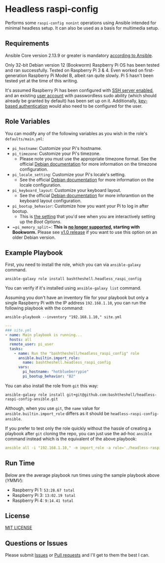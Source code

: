 Headless raspi-config
=========

Performs some `raspi-config nonint` operations using Ansible intended for minimal headless setup. It can also be used as a basis for multimedia setup.

Requirements
------------

Ansible Core version 2.13.9 or greater is mandatory [according to Ansible](https://github.com/ansible/ansible-hub-ui/blob/a71e7de445c05f4f193650c5daa867df255fa0b0/src/containers/landing/landing-page.tsx#L75). 

Only 32-bit Debian version 12 (Bookworm) Raspberry Pi OS has been tested and ran successfully. Tested on Raspberry Pi 3 & 4. Even worked on first-generation Raspberry Pi Model B, albeit ran quite slowly. Pi 5 hasn't been tested yet at the time of this writing.

It's assumed Raspberry Pi has been configured with [SSH server enabled](https://www.raspberrypi.com/documentation/computers/remote-access.html#enabling-the-server), and an existing [user account](https://www.raspberrypi.com/documentation/computers/remote-access.html#enabling-the-server) with passwordless sudo ability (which should already be granted by default) has been set up on it. Additionally, [key-based authentication](https://www.raspberrypi.com/documentation/computers/configuration.html#using-key-based-authentication) would also need to be configured for the user.

Role Variables
--------------

You can modify any of the following variables as you wish in the role's `defaults/main.yml`:

- `pi_hostname`: Customize your Pi's hostname. 
- `pi_timezone`: Customize your Pi's timezone. 
  - Please note you must use the appropriate timezone format. See the official [Debian documentation](https://wiki.debian.org/TimeZoneChanges) for more information on the timezone configuration.
- `pi_locale_setting`: Customize your Pi's locale's setting. 
  - See the official [Debian documentation](https://wiki.debian.org/Locale) for more information on the locale configuration. 
- `pi_keyboard_layout`: Customize your keyboard layout. 
  - See the official [Debian documentation](https://wiki.debian.org/Keyboard) for more inforamtion on the keyboard layout configuration.
- `pi_bootup_behavior`:	 Customize how you want your Pi to log in after bootup. 
  - This is [the setting](https://github.com/RPi-Distro/raspi-config/blob/408bde537671de6df2d9b91564e67132f98ffa71/raspi-config#L1395-L1398) that you'd see when you are interactively setting up the *Boot Options*.
- ~`pi_memory_split`~: **This is [no longer supported](https://github.com/RPi-Distro/raspi-config/commit/1089abb821ee0f32c8451fcd62b9df88f047ea01), starting with Bookworm.** Please see [v1.0 release](https://github.com/bashtheshell/headless-raspi-config-ansible/tree/87186c4a4838527c579531967547774d31cb767d) if you want to use this option on an older Debian version.


Example Playbook
----------------

First, you need to install the role, which you can via `ansible-galaxy` command.

`ansible-galaxy role install bashtheshell.headless_raspi_config`

You can verify if it's installed using `ansible-galaxy list` command.

Assuming you don't have an inventory file for your playbook but only a single Raspberry Pi with the IP address `192.168.1.10`, you can run the following playbook with the command:

`ansible-playbook --inventory "192.168.1.10," site.yml`

```yaml
---
### site.yml
- name: Main playbook is running...
  hosts: all
  remote_user: pi_user
  tasks:
    - name: Run the "bashtheshell/headless_raspi_config" role
      ansible.builtin.import_role:
        name: bashtheshell.headless_raspi_config
      vars:
        pi_hostname: "hotblueberrypie"
        pi_bootup_behavior: "B2"
```

You can also install the role from `git` this way:

`ansible-galaxy role install git+git@github.com:bashtheshell/headless-raspi-config-ansible.git`

Although, when you use `git`, the `name` value for `ansible.builtin.import_role` differs as it should be `headless-raspi-config-ansible`.


If you prefer to test only the role quickly without the hassle of creating a playbook after `git` cloning the repo, you can just use the ad-hoc `ansible` command instead which is the equivalent of the above playbook:

```yaml
ansible all -i "192.168.1.10," -m import_role -a role='./headless-raspi-config-ansible' -u pi_user -e pi_hostname="hotblueberrypie" -e pi_bootup_behavior="B2"
```


Run Time
--------

Below are the average playbook run times using the sample playbook above (*YMMV*):

- Raspberry Pi 1: `53:28.67 total`
- Raspberry Pi 3: `13:02.19 total`
- Raspberry Pi 4: `9:14.41 total`


License
-------

[MIT LICENSE](./LICENSE)


Questions or Issues
------------------

Please submit [Issues](https://github.com/bashtheshell/headless-raspi-config-ansible/issues) or [Pull requests](https://github.com/bashtheshell/headless-raspi-config-ansible/pulls) and I'll get to them the best I can.
